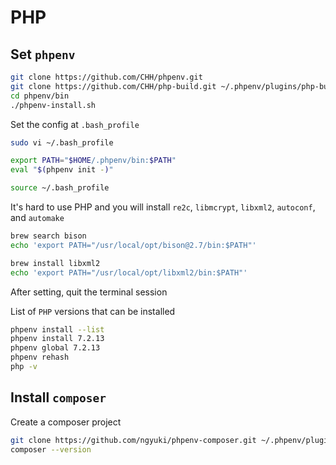 # PHP

## Set `phpenv`

```bash
git clone https://github.com/CHH/phpenv.git
git clone https://github.com/CHH/php-build.git ~/.phpenv/plugins/php-build
cd phpenv/bin
./phpenv-install.sh
```

Set the config at `.bash_profile`

```bash
sudo vi ~/.bash_profile

export PATH="$HOME/.phpenv/bin:$PATH"
eval "$(phpenv init -)"

source ~/.bash_profile
```

It's hard to use PHP and you will install `re2c`, `libmcrypt`, `libxml2`, `autoconf`, and `automake`

```bash
brew search bison
echo 'export PATH="/usr/local/opt/bison@2.7/bin:$PATH"'

brew install libxml2
echo 'export PATH="/usr/local/opt/libxml2/bin:$PATH"'
```

After setting, quit the terminal session

List of `PHP` versions that can be installed

```bash
phpenv install --list
phpenv install 7.2.13
phpenv global 7.2.13
phpenv rehash
php -v
```

## Install `composer`

Create a composer project

```bash
git clone https://github.com/ngyuki/phpenv-composer.git ~/.phpenv/plugins/phpenv-composer
composer --version
```
